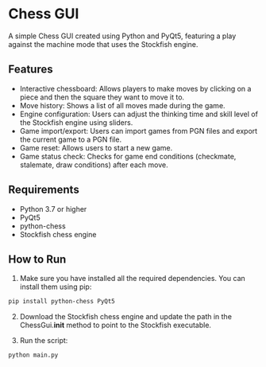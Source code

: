 # Chess GUI

A simple Chess GUI created using Python and PyQt5, featuring a play against the machine mode that uses the Stockfish engine.

## Features

- Interactive chessboard: Allows players to make moves by clicking on a piece and then the square they want to move it to.
- Move history: Shows a list of all moves made during the game.
- Engine configuration: Users can adjust the thinking time and skill level of the Stockfish engine using sliders.
- Game import/export: Users can import games from PGN files and export the current game to a PGN file.
- Game reset: Allows users to start a new game.
- Game status check: Checks for game end conditions (checkmate, stalemate, draw conditions) after each move.

## Requirements

- Python 3.7 or higher
- PyQt5
- python-chess
- Stockfish chess engine

## How to Run

1. Make sure you have installed all the required dependencies. You can install them using pip:

```bash
pip install python-chess PyQt5
```
2. Download the Stockfish chess engine and update the path in the ChessGui.__init__ method to point to the Stockfish executable.

3. Run the script:

```bash
python main.py
```
